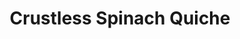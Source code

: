 ---
title: Crustless Spinach Quiche
favorite: true
source: 
source_url: 
yield: 9
active_time: 10
total_time: 60
tags: breakfast, veg
image: /uploads/quiche.jpg
ingredients: |-
  * 1 onion 
  * 1 tsp olive oil 
  * 1 clove garlic 
  * 1 (10 oz) package of frozen spinach, thawed and drained 
  * 5 large eggs 
  * 1 1/2 cups Italian cheese blend 
  * 1/2 cup milk 
  * salt and pepper
instructions: |-
  * Preheat the oven to 350 degrees. 
  * Chop and sauteed onions and garlic. Add spinach and keep over heat until all moisture has evaporated. 
  * Meanwhile, beat the eggs with milk and season with salt and pepper. Mix in cheese and spinach mixture. 
  * Pour into a greased 8" x8" baking pan, or pie plate. Cook for 35-50 minutes or until egg is set and corners are browned.
notes: Can pre-cook and drain a package of pork sausage to replace the spinach in a meat version.
---